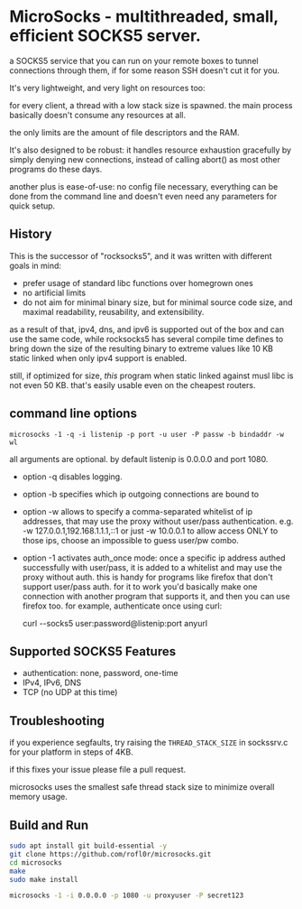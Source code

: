 MicroSocks - multithreaded, small, efficient SOCKS5 server.
===========================================================

a SOCKS5 service that you can run on your remote boxes to tunnel connections
through them, if for some reason SSH doesn't cut it for you.

It's very lightweight, and very light on resources too:

for every client, a thread with a low stack size is spawned.
the main process basically doesn't consume any resources at all.

the only limits are the amount of file descriptors and the RAM.

It's also designed to be robust: it handles resource exhaustion
gracefully by simply denying new connections, instead of calling abort()
as most other programs do these days.

another plus is ease-of-use: no config file necessary, everything can be
done from the command line and doesn't even need any parameters for quick
setup.

History
-------

This is the successor of "rocksocks5", and it was written with
different goals in mind:

- prefer usage of standard libc functions over homegrown ones
- no artificial limits
- do not aim for minimal binary size, but for minimal source code size,
  and maximal readability, reusability, and extensibility.

as a result of that, ipv4, dns, and ipv6 is supported out of the box
and can use the same code, while rocksocks5 has several compile time
defines to bring down the size of the resulting binary to extreme values
like 10 KB static linked when only ipv4 support is enabled.

still, if optimized for size, *this* program when static linked against musl
libc is not even 50 KB. that's easily usable even on the cheapest routers.

command line options
--------------------

    microsocks -1 -q -i listenip -p port -u user -P passw -b bindaddr -w wl

all arguments are optional.
by default listenip is 0.0.0.0 and port 1080.

- option -q disables logging.
- option -b specifies which ip outgoing connections are bound to
- option -w allows to specify a comma-separated whitelist of ip addresses,
that may use the proxy without user/pass authentication.
e.g. -w 127.0.0.1,192.168.1.1.1,::1 or just -w 10.0.0.1
to allow access ONLY to those ips, choose an impossible to guess user/pw combo.
- option -1 activates auth_once mode: once a specific ip address
authed successfully with user/pass, it is added to a whitelist
and may use the proxy without auth.
this is handy for programs like firefox that don't support
user/pass auth. for it to work you'd basically make one connection
with another program that supports it, and then you can use firefox too.
for example, authenticate once using curl:

    curl --socks5 user:password@listenip:port anyurl


Supported SOCKS5 Features
-------------------------
- authentication: none, password, one-time
- IPv4, IPv6, DNS
- TCP (no UDP at this time)

Troubleshooting
---------------

if you experience segfaults, try raising the `THREAD_STACK_SIZE` in sockssrv.c
for your platform in steps of 4KB.

if this fixes your issue please file a pull request.

microsocks uses the smallest safe thread stack size to minimize overall memory
usage.

Build and Run
---------------

```bash
sudo apt install git build-essential -y
git clone https://github.com/rofl0r/microsocks.git
cd microsocks
make
sudo make install

microsocks -1 -i 0.0.0.0 -p 1080 -u proxyuser -P secret123
```
